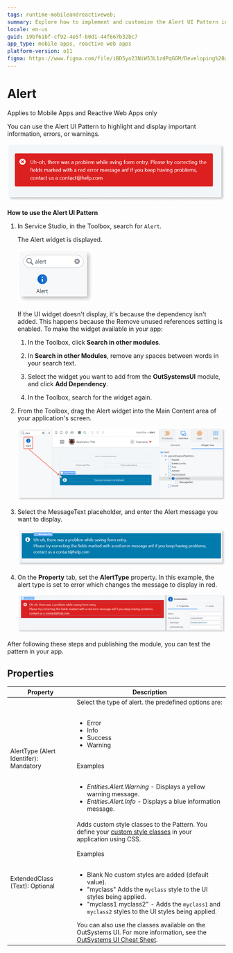 ```yaml
---
tags: runtime-mobileandreactiveweb;  
summary: Explore how to implement and customize the Alert UI Pattern in OutSystems 11 (O11) for mobile and reactive web apps.
locale: en-us
guid: 19bf61bf-cf92-4e5f-b0d1-44f667b32bc7
app_type: mobile apps, reactive web apps
platform-version: o11
figma: https://www.figma.com/file/iBD5yo23NiW53L1zdPqGGM/Developing%20an%20Application?node-id=205:5
---
```


# Alert

<div class="info" markdown="1">

Applies to Mobile Apps and Reactive Web Apps only

</div>

You can use the Alert UI Pattern to highlight and display important information, errors, or warnings.

![Example of an Alert UI Pattern in a mobile or reactive web app](images/alert-1.png "Alert UI Pattern Example")

**How to use the Alert UI Pattern**

1. In Service Studio, in the Toolbox, search for `Alert`.

    The Alert widget is displayed.

    ![Service Studio displaying the Alert widget in the Toolbox](images/alert-7-ss.png "Service Studio Alert Widget")

    If the UI widget doesn't display, it's because the dependency isn't added. This happens because the Remove unused references setting is enabled. To make the widget available in your app:

    1. In the Toolbox, click **Search in other modules**.

    1. In **Search in other Modules**, remove any spaces between words in your search text.
    
    1. Select the widget you want to add from the **OutSystemsUI** module, and click **Add Dependency**. 
    
    1. In the Toolbox, search for the widget again.

1. From the Toolbox, drag the Alert widget into the Main Content area of your application's screen.

    ![Dragging the Alert widget into the Main Content area in Service Studio](images/alert-8-ss.png "Dragging Alert Widget")

1. Select the MessageText placeholder, and enter the Alert message you want to display.
    
    ![Selecting the MessageText placeholder to enter an Alert message](images/alert-11-ss.png "Setting Alert Message")

1. On the **Property** tab, set the **AlertType** property. In this example, the alert type is set to error which changes the message to display in red. 
    
    ![Setting the AlertType property to error in the Property tab](images/alert-9-ss.png "Alert Type Property")

After following these steps and publishing the module, you can test the pattern in your app. 


## Properties

| **Property**                           | **Description**                                                                                                                                                                                                                                                                                                                                                                                                                                                                                                                                                                                                                |
|----------------------------------------|--------------------------------------------------------------------------------------------------------------------------------------------------------------------------------------------------------------------------------------------------------------------------------------------------------------------------------------------------------------------------------------------------------------------------------------------------------------------------------------------------------------------------------------------------------------------------------------------------------------------------------|
| AlertType (Alert Identifer): Mandatory | Select the type of alert. the predefined options are:<br/><br/><ul><li>Error</li><li>Info</li><li>Success</li><li>Warning</li></ul><br/>Examples<br/><br/><ul><li>_Entities.Alert.Warning_ - Displays a yellow warning message.</li><li>_Entities.Alert.Info_ - Displays a blue information message.</li></ul>                                                                                                                                                                                                                                                                                                                 |
| ExtendedClass (Text): Optional         | Adds custom style classes to the Pattern. You define your [custom style classes](../../../look-feel/css.md) in your application using CSS.<br/><br/>Examples<br/><br/><ul><li>Blank No custom styles are added (default value).</li><li>"myclass" Adds the ``myclass`` style to the UI styles being applied.</li><li>"myclass1 myclass2" - Adds the ``myclass1`` and ``myclass2`` styles to the UI styles being applied. </li></ul>You can also use the classes available on the OutSystems UI. For more information, see the [OutSystems UI Cheat Sheet](https://outsystemsui.outsystems.com/OutSystemsUIWebsite/CheatSheet). |
